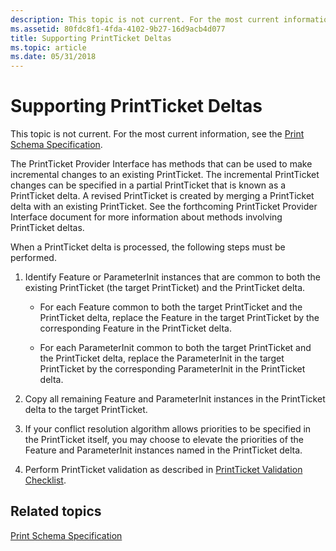 ```yaml
---
description: This topic is not current. For the most current information, see the Print Schema Specification.
ms.assetid: 80fdc8f1-4fda-4102-9b27-16d9acb4d077
title: Supporting PrintTicket Deltas
ms.topic: article
ms.date: 05/31/2018
---
```


# Supporting PrintTicket Deltas

This topic is not current. For the most current information, see the [Print Schema Specification](https://www.microsoft.com/whdc/xps/printschema.mspx).

The PrintTicket Provider Interface has methods that can be used to make incremental changes to an existing PrintTicket. The incremental PrintTicket changes can be specified in a partial PrintTicket that is known as a PrintTicket delta. A revised PrintTicket is created by merging a PrintTicket delta with an existing PrintTicket. See the forthcoming PrintTicket Provider Interface document for more information about methods involving PrintTicket deltas.

When a PrintTicket delta is processed, the following steps must be performed.

1.  Identify Feature or ParameterInit instances that are common to both the existing PrintTicket (the target PrintTicket) and the PrintTicket delta.

    -   For each Feature common to both the target PrintTicket and the PrintTicket delta, replace the Feature in the target PrintTicket by the corresponding Feature in the PrintTicket delta.

    -   For each ParameterInit common to both the target PrintTicket and the PrintTicket delta, replace the ParameterInit in the target PrintTicket by the corresponding ParameterInit in the PrintTicket delta.

2.  Copy all remaining Feature and ParameterInit instances in the PrintTicket delta to the target PrintTicket.

3.  If your conflict resolution algorithm allows priorities to be specified in the PrintTicket itself, you may choose to elevate the priorities of the Feature and ParameterInit instances named in the PrintTicket delta.

4.  Perform PrintTicket validation as described in [PrintTicket Validation Checklist](printticket-validation-checklist.md).

## Related topics

<dl> <dt>

[Print Schema Specification](https://www.microsoft.com/whdc/xps/printschema.mspx)
</dt> </dl>

 

 



